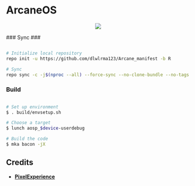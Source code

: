 # ArcaneOS #
<p align="center">
  <img src="https://i.imgur.com/hde4M6s.png" />
</p>
### Sync ###

```bash

# Initialize local repository
repo init -u https://github.com/dlwlrma123/Arcane_manifest -b R

# Sync
repo sync -c -j$(nproc --all) --force-sync --no-clone-bundle --no-tags
```

### Build ###

```bash

# Set up environment
$ . build/envsetup.sh

# Choose a target
$ lunch aosp_$device-userdebug

# Build the code
$ mka bacon -jX
```
## Credits
 * [**PixelExperience**](https://github.com/PixelExperience)

